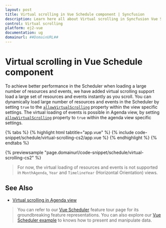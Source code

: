 ```yaml
---
layout: post
title: Virtual scrolling in Vue Schedule component | Syncfusion
description: Learn here all about Virtual scrolling in Syncfusion Vue Schedule component of Syncfusion Essential JS 2 and more.
control: Virtual scrolling 
platform: ej2-vue
documentation: ug
domainurl: ##DomainURL##
---
```


# Virtual scrolling in Vue Schedule component

To achieve better performance in the Scheduler when loading a large number of resources and events, we have added virtual scrolling support load a large set of resources and events instantly as you scroll. You can dynamically load large number of resources and events in the Scheduler by setting `true` to the [`allowVirtualScrolling`](https://ej2.syncfusion.com/vue/documentation/api/schedule/viewsModel/#allowvirtualscrolling) property within the view specific settings. The virtual loading of events is possible in Agenda view, by setting [`allowVirtualScrolling`](https://ej2.syncfusion.com/vue/documentation/api/schedule/viewsModel/#allowvirtualscrolling) property to `true` within the agenda view specific settings.

{% tabs %}
{% highlight html tabtitle="app.vue" %}
{% include code-snippet/schedule/virtual-scrolling-cs2/app.vue %}
{% endhighlight %}
{% endtabs %}
        
{% previewsample "page.domainurl/code-snippet/schedule/virtual-scrolling-cs2" %}

> For now, the virtual loading of resources and events is not supported in `MonthAgenda`, `Year` and `TimelineYear` (Horizontal Orientation) views.

## See Also

* [Virtual scrolling in Agenda view](./views/#agenda-view)

> You can refer to our [Vue Scheduler](https://www.syncfusion.com/vue-ui-components/vue-scheduler) feature tour page for its groundbreaking feature representations. You can also explore our [Vue Scheduler example](https://ej2.syncfusion.com/vue/demos/#/material/schedule/overview.html) to knows how to present and manipulate data.